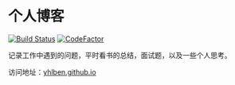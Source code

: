 # 个人博客

[![Build Status](https://www.travis-ci.org/yhlben/blog.svg?branch=master)](https://www.travis-ci.org/yhlben/blog)
[![CodeFactor](https://www.codefactor.io/repository/github/yhlben/blog/badge)](https://www.codefactor.io/repository/github/yhlben/blog)

记录工作中遇到的问题，平时看书的总结，面试题，以及一些个人思考。

访问地址：[yhlben.github.io](https://yhlben.github.io/)